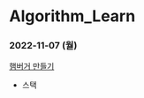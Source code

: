 # Algorithm_Learn
### 2022-11-07 (월)
[햄버거 만들기](https://school.programmers.co.kr/learn/courses/30/lessons/133502)
- 스택
